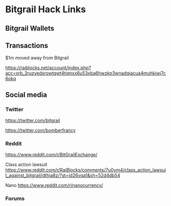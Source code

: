 # Bitgrail Hack Links

## Bitgrail Wallets 

## Transactions

$1m moved away from Bitgrail

https://raiblocks.net/account/index.php?acc=xrb_3ruzyedsrowtgwt4tiqnxx6u53xba6hwzkp3wnadqiacua4muhkiwj7c6okq


## Social media

### Twitter

https://twitter.com/bitgrail

https://twitter.com/bomberfrancy


### Reddit

https://www.reddit.com/r/BitGrailExchange/

Class action lawsuit
https://www.reddit.com/r/RaiBlocks/comments/7u0ym4/class_action_lawsuit_against_bitgrail/dthja8z/?st=jd26vqa1&sh=52d4db54

Nano
https://www.reddit.com/r/nanocurrency/

### Forums
